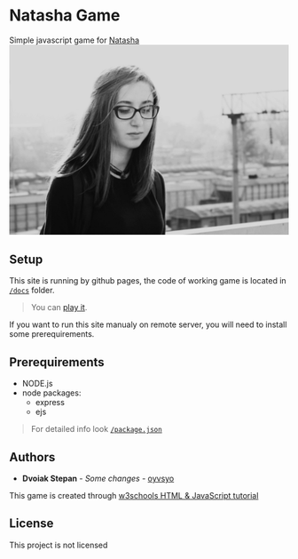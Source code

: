 # Natasha Game

Simple javascript game for [Natasha](https://vk.com/id237063556)
![](https://github.com/oyvsyo/natasha_game/blob/master/static/img/58gR2NRYfFc.jpg?raw=true)

## Setup
This site is running by github pages, the code of working game is located in [`/docs`](https://github.com/oyvsyo/natasha_game/tree/master/docs) folder.

>You can [play it](https://oyvsyo.github.io/natasha_game/).

If you want to run this site manualy on remote server, you will need to install some prerequirements.


## Prerequirements
- NODE.js
- node packages:
  * express
  * ejs
  
>For detailed info look [`/package.json`](https://github.com/oyvsyo/natasha_game/blob/master/package.json)

## Authors

* **Dvoiak Stepan** - *Some changes* - [oyvsyo](https://github.com/oyvsyo)

This game is created through [w3schools HTML & JavaScript tutorial](https://www.w3schools.com/graphics/game_intro.asp)

## License

This project is not licensed
